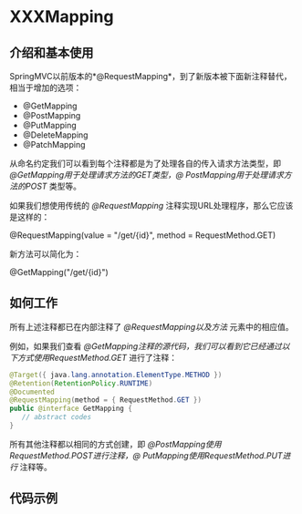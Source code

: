 # XXXMapping

## 介绍和基本使用
SpringMVC以前版本的*@RequestMapping*，到了新版本被下面新注释替代，相当于增加的选项：

* @GetMapping
* @PostMapping
* @PutMapping
* @DeleteMapping
* @PatchMapping

从命名约定我们可以看到每个注释都是为了处理各自的传入请求方法类型，即 *@GetMapping用于处理请求方法的GET类型，@ PostMapping用于处理请求方法的POST* 类型等。

如果我们想使用传统的 *@RequestMapping* 注释实现URL处理程序，那么它应该是这样的：

@RequestMapping(value = "/get/{id}", method = RequestMethod.GET)

新方法可以简化为：

@GetMapping("/get/{id}")

## 如何工作
所有上述注释都已在内部注释了 *@RequestMapping以及方法* 元素中的相应值。

例如，如果我们查看 *@GetMapping注释的源代码，我们可以看到它已经通过以下方式使用RequestMethod.GET* 进行了注释：
```java
@Target({ java.lang.annotation.ElementType.METHOD })
@Retention(RetentionPolicy.RUNTIME)
@Documented
@RequestMapping(method = { RequestMethod.GET })
public @interface GetMapping {
   // abstract codes
}
```

所有其他注释都以相同的方式创建，即 *@PostMapping使用RequestMethod.POST进行注释，@ PutMapping使用RequestMethod.PUT进行* 注释等。

## 代码示例
```java

```